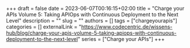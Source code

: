 +++ 
draft = false
date = 2023-06-07T00:16:15+02:00
title = "Charge your APIs Volume 5: Taking APIOps with Continuous Deployment to the Next Level"
description = ""
slug = ""
authors = []
tags = ["chargeyourapis"]
categories = []
externalLink = "https://www.codecentric.de/wissens-hub/blog/charge-your-apis-volume-5-taking-apiops-with-continuous-deployment-to-the-next-level"
series = ["Charge your APIs"]
+++
